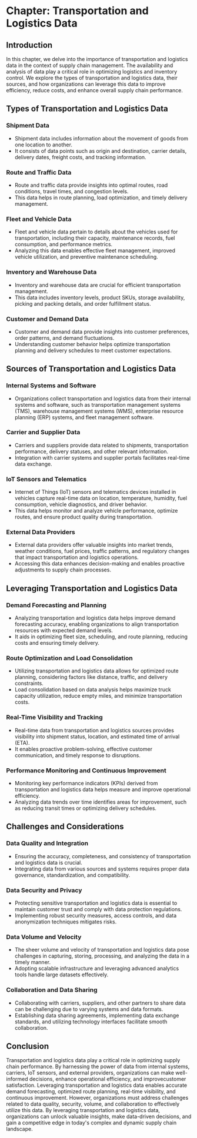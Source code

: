 Chapter: Transportation and Logistics Data
==========================================

Introduction
------------

In this chapter, we delve into the importance of transportation and logistics data in the context of supply chain management. The availability and analysis of data play a critical role in optimizing logistics and inventory control. We explore the types of transportation and logistics data, their sources, and how organizations can leverage this data to improve efficiency, reduce costs, and enhance overall supply chain performance.

Types of Transportation and Logistics Data
------------------------------------------

### Shipment Data

* Shipment data includes information about the movement of goods from one location to another.
* It consists of data points such as origin and destination, carrier details, delivery dates, freight costs, and tracking information.

### Route and Traffic Data

* Route and traffic data provide insights into optimal routes, road conditions, travel times, and congestion levels.
* This data helps in route planning, load optimization, and timely delivery management.

### Fleet and Vehicle Data

* Fleet and vehicle data pertain to details about the vehicles used for transportation, including their capacity, maintenance records, fuel consumption, and performance metrics.
* Analyzing this data enables effective fleet management, improved vehicle utilization, and preventive maintenance scheduling.

### Inventory and Warehouse Data

* Inventory and warehouse data are crucial for efficient transportation management.
* This data includes inventory levels, product SKUs, storage availability, picking and packing details, and order fulfillment status.

### Customer and Demand Data

* Customer and demand data provide insights into customer preferences, order patterns, and demand fluctuations.
* Understanding customer behavior helps optimize transportation planning and delivery schedules to meet customer expectations.

Sources of Transportation and Logistics Data
--------------------------------------------

### Internal Systems and Software

* Organizations collect transportation and logistics data from their internal systems and software, such as transportation management systems (TMS), warehouse management systems (WMS), enterprise resource planning (ERP) systems, and fleet management software.

### Carrier and Supplier Data

* Carriers and suppliers provide data related to shipments, transportation performance, delivery statuses, and other relevant information.
* Integration with carrier systems and supplier portals facilitates real-time data exchange.

### IoT Sensors and Telematics

* Internet of Things (IoT) sensors and telematics devices installed in vehicles capture real-time data on location, temperature, humidity, fuel consumption, vehicle diagnostics, and driver behavior.
* This data helps monitor and analyze vehicle performance, optimize routes, and ensure product quality during transportation.

### External Data Providers

* External data providers offer valuable insights into market trends, weather conditions, fuel prices, traffic patterns, and regulatory changes that impact transportation and logistics operations.
* Accessing this data enhances decision-making and enables proactive adjustments to supply chain processes.

Leveraging Transportation and Logistics Data
--------------------------------------------

### Demand Forecasting and Planning

* Analyzing transportation and logistics data helps improve demand forecasting accuracy, enabling organizations to align transportation resources with expected demand levels.
* It aids in optimizing fleet size, scheduling, and route planning, reducing costs and ensuring timely delivery.

### Route Optimization and Load Consolidation

* Utilizing transportation and logistics data allows for optimized route planning, considering factors like distance, traffic, and delivery constraints.
* Load consolidation based on data analysis helps maximize truck capacity utilization, reduce empty miles, and minimize transportation costs.

### Real-Time Visibility and Tracking

* Real-time data from transportation and logistics sources provides visibility into shipment status, location, and estimated time of arrival (ETA).
* It enables proactive problem-solving, effective customer communication, and timely response to disruptions.

### Performance Monitoring and Continuous Improvement

* Monitoring key performance indicators (KPIs) derived from transportation and logistics data helps measure and improve operational efficiency.
* Analyzing data trends over time identifies areas for improvement, such as reducing transit times or optimizing delivery schedules.

Challenges and Considerations
-----------------------------

### Data Quality and Integration

* Ensuring the accuracy, completeness, and consistency of transportation and logistics data is crucial.
* Integrating data from various sources and systems requires proper data governance, standardization, and compatibility.

### Data Security and Privacy

* Protecting sensitive transportation and logistics data is essential to maintain customer trust and comply with data protection regulations.
* Implementing robust security measures, access controls, and data anonymization techniques mitigates risks.

### Data Volume and Velocity

* The sheer volume and velocity of transportation and logistics data pose challenges in capturing, storing, processing, and analyzing the data in a timely manner.
* Adopting scalable infrastructure and leveraging advanced analytics tools handle large datasets effectively.

### Collaboration and Data Sharing

* Collaborating with carriers, suppliers, and other partners to share data can be challenging due to varying systems and data formats.
* Establishing data sharing agreements, implementing data exchange standards, and utilizing technology interfaces facilitate smooth collaboration.

Conclusion
----------

Transportation and logistics data play a critical role in optimizing supply chain performance. By harnessing the power of data from internal systems, carriers, IoT sensors, and external providers, organizations can make well-informed decisions, enhance operational efficiency, and improvecustomer satisfaction. Leveraging transportation and logistics data enables accurate demand forecasting, optimized route planning, real-time visibility, and continuous improvement. However, organizations must address challenges related to data quality, security, volume, and collaboration to effectively utilize this data. By leveraging transportation and logistics data, organizations can unlock valuable insights, make data-driven decisions, and gain a competitive edge in today's complex and dynamic supply chain landscape.
